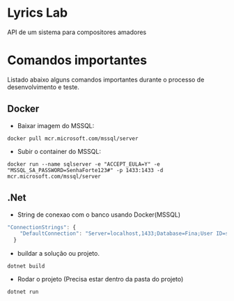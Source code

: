 # Lyrics Lab
API de um sistema para compositores amadores

# Comandos importantes
Listado abaixo alguns comandos importantes durante o processo de desenvolvimento e teste.

## Docker
- Baixar imagem do MSSQL:
```shell
docker pull mcr.microsoft.com/mssql/server
```

- Subir o container do MSSQL:
```shell
docker run --name sqlserver -e "ACCEPT_EULA=Y" -e "MSSQL_SA_PASSWORD=SenhaForte123#" -p 1433:1433 -d mcr.microsoft.com/mssql/server
```

## .Net

- String de conexao com o banco usando Docker(MSSQL)
```javascript
"ConnectionStrings": {
    "DefaultConnection": "Server=localhost,1433;Database=Fina;User ID=sa;Password=SenhaForte123#;Trusted_Connection=False;TrustServerCertificate=True;"
  }
```

- buildar a solução ou projeto.
```shell
dotnet build
```

- Rodar o projeto (Precisa estar dentro da pasta do projeto)
```shell
dotnet run
```
